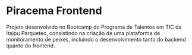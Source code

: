 # Piracema Frontend

Projeto desenvolvido no Bootcamp do Programa de Talentos em TIC da Itaipu Parquetec, consistindo na criação de uma plataforma de monitoramento de peixes, incluindo o desenvolvimento tanto do backend quanto do frontend.
